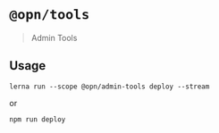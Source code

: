 # `@opn/tools`

> Admin Tools

## Usage

```
lerna run --scope @opn/admin-tools deploy --stream
```
or
```
npm run deploy
```
